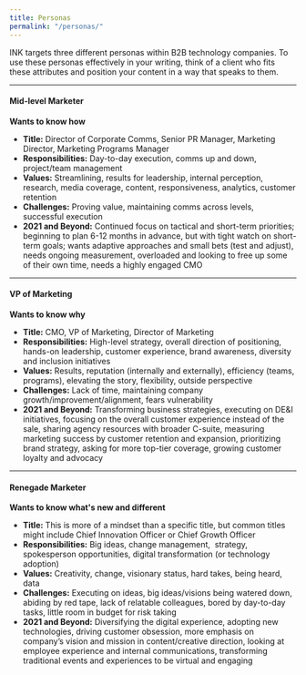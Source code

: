 ```yaml
---
title: Personas
permalink: "/personas/"
---
```


INK targets three different personas within B2B technology companies. To use these personas effectively in your writing, think of a client who fits these attributes and position your content in a way that speaks to them. 

---

#### **Mid-level Marketer**

**Wants to know how**

* **Title:** Director of Corporate Comms, Senior PR Manager, Marketing Director, Marketing Programs Manager
* **Responsibilities:** Day-to-day execution, comms up and down, project/team management
* **Values:** Streamlining, results for leadership, internal perception, research, media coverage, content, responsiveness, analytics, customer retention
* **Challenges:** Proving value, maintaining comms across levels, successful execution
* **2021 and Beyond:** Continued focus on tactical and short-term priorities; beginning to plan 6-12 months in advance, but with tight watch on short-term goals; wants adaptive approaches and small bets (test and adjust), needs ongoing measurement, overloaded and looking to free up some of their own time, needs a highly engaged CMO

---

#### **VP of Marketing**

**Wants to know why**

* **Title:** CMO, VP of Marketing, Director of Marketing
* **Responsibilities:** High-level strategy, overall direction of positioning, hands-on leadership, customer experience, brand awareness, diversity and inclusion initiatives
* **Values:** Results, reputation (internally and externally), efficiency (teams, programs), elevating the story, flexibility, outside perspective
* **Challenges:** Lack of time, maintaining company growth/improvement/alignment, fears vulnerability
* **2021 and Beyond:** Transforming business strategies, executing on DE&I initiatives, focusing on the overall customer experience instead of the sale, sharing agency resources with broader C-suite, measuring marketing success by customer retention and expansion, prioritizing brand strategy, asking for more top-tier coverage, growing customer loyalty and advocacy


---

#### **Renegade Marketer**

**Wants to know what's new and different**

* **Title:** This is more of a mindset than a specific title, but common titles might include Chief Innovation Officer or Chief Growth Officer
* **Responsibilities:** Big ideas, change management,  strategy, spokesperson opportunities, digital transformation (or technology adoption)
* **Values:** Creativity, change, visionary status, hard takes, being heard, data
* **Challenges:** Executing on ideas, big ideas/visions being watered down, abiding by red tape, lack of relatable colleagues, bored by day-to-day tasks, little room in budget for risk taking
* **2021 and Beyond:** Diversifying the digital experience, adopting new technologies, driving customer obsession, more emphasis on company’s vision and mission in content/creative direction, looking at employee experience and internal communications, transforming traditional events and experiences to be virtual and engaging
